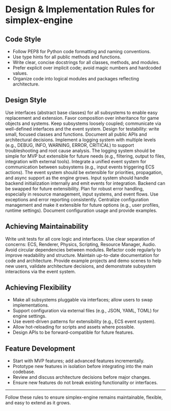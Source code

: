 # Design & Implementation Rules for simplex-engine

## Code Style
- Follow PEP8 for Python code formatting and naming conventions.
- Use type hints for all public methods and functions.
- Write clear, concise docstrings for all classes, methods, and modules.
- Prefer explicit over implicit code; avoid magic numbers and hardcoded values.
- Organize code into logical modules and packages reflecting architecture.

## Design Style

Use interfaces (abstract base classes) for all subsystems to enable easy replacement and extension.
Favor composition over inheritance for game objects and systems.
Keep subsystems loosely coupled; communicate via well-defined interfaces and the event system.
Design for testability: write small, focused classes and functions.
Document all public APIs and architectural decisions.
Implement a logging system with multiple levels (e.g., DEBUG, INFO, WARNING, ERROR, CRITICAL) to support troubleshooting and root cause analysis. The logging system should be simple for MVP but extensible for future needs (e.g., filtering, output to files, integration with external tools).
Integrate a unified event system for communication between subsystems (e.g., input events triggering ECS actions). The event system should be extensible for priorities, propagation, and async support as the engine grows.
Input system should handle backend initialization internally and emit events for integration. Backend can be swapped for future extensibility.
Plan for robust error handling, especially in resource management, input systems, and event flows. Use exceptions and error reporting consistently.
Centralize configuration management and make it extensible for future options (e.g., user profiles, runtime settings). Document configuration usage and provide examples.

## Achieving Maintainability
Write unit tests for all core logic and interfaces.
Use clear separation of concerns: ECS, Renderer, Physics, Scripting, Resource Manager, Audio.
Avoid circular dependencies between modules.
Refactor code regularly to improve readability and structure.
Maintain up-to-date documentation for code and architecture.
Provide example projects and demo scenes to help new users, validate architecture decisions, and demonstrate subsystem interactions via the event system.

## Achieving Flexibility
- Make all subsystems pluggable via interfaces; allow users to swap implementations.
- Support configuration via external files (e.g., JSON, YAML, TOML) for engine settings.
- Use event-driven patterns for extensibility (e.g., ECS event system).
- Allow hot-reloading for scripts and assets where possible.
- Design APIs to be forward-compatible for future features.

## Feature Development
- Start with MVP features; add advanced features incrementally.
- Prototype new features in isolation before integrating into the main codebase.
- Review and discuss architecture decisions before major changes.
- Ensure new features do not break existing functionality or interfaces.

---
Follow these rules to ensure simplex-engine remains maintainable, flexible, and easy to extend as it grows.
